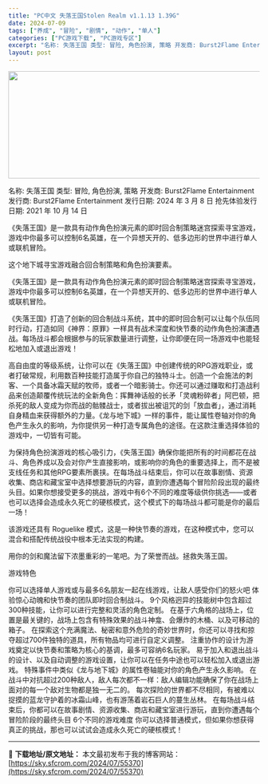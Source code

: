 ```yaml
---
title: "PC中文 失落王国Stolen Realm v1.1.13 1.39G"
date: 2024-07-09
tags: ["养成", "冒险", "剧情", "动作", "单人"]
categories: ["PC游戏下载", "PC游戏专区"]
excerpt: "名称: 失落王国 类型: 冒险, 角色扮演, 策略 开发商: Burst2Flame Entertainment 发行商: Burst2Flame Entertainment 发行日期: 2024 年 3 月 8 日 抢先体验发行日期: 2021 年 10 月 14 日 《失落王国》是一款具有动作角&hellip;"
layout: post
---
```


<img class="size-full wp-image-55371 aligncenter" src="https://sky.sfcrom.com/wp-content/uploads/2024/07/2024070914004775.webp" alt="" width="660" height="215" />

名称: 失落王国
类型: 冒险, 角色扮演, 策略
开发商: Burst2Flame Entertainment
发行商: Burst2Flame Entertainment
发行日期: 2024 年 3 月 8 日
抢先体验发行日期: 2021 年 10 月 14 日

《失落王国》是一款具有动作角色扮演元素的即时回合制策略迷宫探索寻宝游戏，游戏中你最多可以控制6名英雄，在一个异想天开的、低多边形的世界中进行单人或联机冒险。

这个地下城寻宝游戏融合回合制策略和角色扮演要素。

《失落王国》是一款具有动作角色扮演元素的即时回合制策略迷宫探索寻宝游戏，游戏中你最多可以控制6名英雄，在一个异想天开的、低多边形的世界中进行单人或联机冒险。

《失落王国》打造了创新的回合制战斗系统，其中的即时回合制可以让每个队伍同时行动，打造如同《神界：原罪》一样具有战术深度和快节奏的动作角色扮演遭遇战。每场战斗都会根据参与的玩家数量进行调整，让你即便在同一场游戏中也能轻松地加入或退出游戏！

高自由度的等级系统，让你可以在《失落王国》中创建传统的RPG游戏职业，或者打破常规，利用数百种技能打造属于你自己的独特斗士。创造一个会施法的刺客、一个具备冰霜天赋的牧师，或者一个暗影骑士。你还可以通过赚取和打造战利品来创造颠覆传统玩法的全新角色：挥舞神话般的长矛「灵魂粉碎者」阿巴顿，把杀死的敌人变成为你而战的骷髅战士，或者拔出被诅咒的剑「放血者」，通过消耗自身精血来获得额外的力量。《龙与地下城》一样的事件，能让属性卷轴对你的角色产生永久的影响，为你提供另一种打造专属角色的途径。在这款注重选择体验的游戏中，一切皆有可能。

为保持角色扮演游戏的核心吸引力，《失落王国》确保你能把所有的时间都花在战斗、角色养成以及会对你产生直接影响，或影响你的角色的重要选择上，而不是被支线任务和其他RPG要素所裹挟。在每场战斗结束后，你可以在故事剧情、资源收集、商店和藏宝室中选择想要游玩的内容，直到你遭遇每个冒险阶段出现的最终头目。如果你想接受更多的挑战，游戏中有6个不同的难度等级供你挑选——或者也可以选择会造成永久死亡的硬核模式，这个模式下的每场战斗都可能是你的最后一场！

该游戏还具有 Roguelike 模式，这是一种快节奏的游戏，在这种模式中，您可以混合和搭配传统战役中根本无法实现的构建。

用你的剑和魔法留下浓墨重彩的一笔吧。为了荣誉而战。拯救失落王国。

游戏特色

你可以选择单人游戏或与最多6名朋友一起在线游戏，让敌人感受你们的怒火吧
体验惊心动魄和快节奏的团队即时回合制战斗。
9个风格迥异的技能树中包含超过300种技能，让你可以进行完整和灵活的角色定制。
在基于六角格的战场上，位置是最关键的，战场上包含有特殊效果的战斗神龛、会爆炸的木桶、以及可移动的箱子。
在探索这个充满魔法、秘密和意外危险的奇妙世界时，你还可以寻找和掠夺超过700件独特的道具，所有物品均可进行自定义调整。
注重协作的设计为游戏奠定以快节奏和策略为核心的基调，最多可容纳6名玩家。
易于加入和退出战斗的设计、以及自动调整的游戏设置，让你可以在任务中途也可以轻松加入或退出游戏。
特殊事件中类似《龙与地下城》的属性卷轴能对你的角色产生永久影响。
在战斗中对抗超过200种敌人，敌人每次都不一样：敌人编辑功能确保了你在战场上面对的每一个敌对生物都是独一无二的。
每次探险的世界都不尽相同，有被难以捉摸的蓝龙守护着的冰霜山峰，也有游荡着岩石巨人的蔓生丛林。
在每场战斗结束后，你都可以在故事剧情、资源收集、商店和藏宝室进行游玩，直到你遭遇每个冒险阶段的最终头目
6个不同的游戏难度
你可以选择普通模式，但如果你想获得真正的挑战，那也可以试试会造成永久死亡的硬核模式！

---
📖 **下载地址/原文地址：** 本文最初发布于我的博客网站：[https://sky.sfcrom.com/2024/07/55370](https://sky.sfcrom.com/2024/07/55370)
